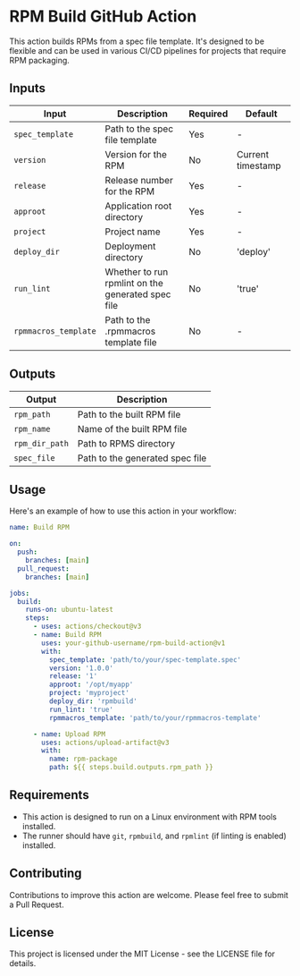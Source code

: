 # RPM Build GitHub Action

This action builds RPMs from a spec file template. It's designed to be flexible
and can be used in various CI/CD pipelines for projects that require RPM
packaging.

## Inputs

| Input                | Description                                       | Required | Default           |
| -------------------- | ------------------------------------------------- | -------- | ----------------- |
| `spec_template`      | Path to the spec file template                    | Yes      | -                 |
| `version`            | Version for the RPM                               | No       | Current timestamp |
| `release`            | Release number for the RPM                        | Yes      | -                 |
| `approot`            | Application root directory                        | Yes      | -                 |
| `project`            | Project name                                      | Yes      | -                 |
| `deploy_dir`         | Deployment directory                              | No       | 'deploy'          |
| `run_lint`           | Whether to run rpmlint on the generated spec file | No       | 'true'            |
| `rpmmacros_template` | Path to the .rpmmacros template file              | No       | -                 |

## Outputs

| Output         | Description                     |
| -------------- | ------------------------------- |
| `rpm_path`     | Path to the built RPM file      |
| `rpm_name`     | Name of the built RPM file      |
| `rpm_dir_path` | Path to RPMS directory          |
| `spec_file`    | Path to the generated spec file |

## Usage

Here's an example of how to use this action in your workflow:

```yaml
name: Build RPM

on:
  push:
    branches: [main]
  pull_request:
    branches: [main]

jobs:
  build:
    runs-on: ubuntu-latest
    steps:
      - uses: actions/checkout@v3
      - name: Build RPM
        uses: your-github-username/rpm-build-action@v1
        with:
          spec_template: 'path/to/your/spec-template.spec'
          version: '1.0.0'
          release: '1'
          approot: '/opt/myapp'
          project: 'myproject'
          deploy_dir: 'rpmbuild'
          run_lint: 'true'
          rpmmacros_template: 'path/to/your/rpmmacros-template'

      - name: Upload RPM
        uses: actions/upload-artifact@v3
        with:
          name: rpm-package
          path: ${{ steps.build.outputs.rpm_path }}
```

## Requirements

- This action is designed to run on a Linux environment with RPM tools
  installed.
- The runner should have `git`, `rpmbuild`, and `rpmlint` (if linting is
  enabled) installed.

## Contributing

Contributions to improve this action are welcome. Please feel free to submit a
Pull Request.

## License

This project is licensed under the MIT License - see the LICENSE file for
details.

